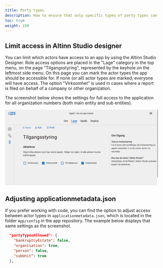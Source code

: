 ```yaml
---
title: Party types
description: How to ensure that only specific types of party types can use an app.
toc: true
weight: 150
---
```


## Limit access in Altinn Studio designer

You can limit which actors have access to an app by using the Altinn Studio Designer. Role access options are placed in the "Lage" category in the top menu, on the page "Tilgangsstyring", represented by the keyhole on the leftmost side menu.
On this page you can mark the actor types the app should be accessible for. If none (or all) actor types are marked, everyone will have access. The option "Virksomhet" is used in cases where a report is filed on behalf of a company or other organization.

The screenshot below shows the settings for full access to the application for all organization numbers (both main entity and sub entities).

![GUI for controlling access between actor types](partytypeselector.png "GUI for controlling access between actor types")

## Adjusting applicationmetadata.json

If you prefer working with code, you can find the option to adjust access between actor types in `applicationmetadata.json`, which is located in the folder `App/config` in the app repository.
The example below displays that same settings as the screenshot.

```json
  "partyTypesAllowed": {
    "bankruptcyEstate": false,
    "organisation": true,
    "person": false,
    "subUnit": true
  },
```
